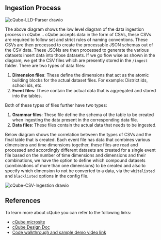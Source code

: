 ## Ingestion Process

![cQube-LLD-Parser drawio](https://github.com/ChakshuGautam/cQube-POCs/assets/67280631/7e2a95e9-29d7-4187-b101-74c2a785105a)

The above diagram shows the low level diagram of the data ingestion process in cQube...
cQube accepts data in the form of CSVs, these CSVs are required to follow set and strict rules of naming conventions. These CSVs are then processed to create the processable JSON schemas out of the CSV data. These JSONs are then processed to generate the various datasets insert data into those datasets.
If we go flow wise as shown in the diagram, we get the CSV files which are presently stored in the `/ingest` folder. There are two types of data files:
1. **Dimension files**: These define the dimensions that act as the atomic building blocks for the actual dataset files. For example: District ids, school ids, etc.
2. **Event files**: These contain the actual data that is aggregated and stored into the tables.

Both of these types of files further have two types:
1. **Grammar files**: These file define the schema of the table to be created when ingesting the data present in the corresponding data file.
2. **Data files**: These files contain the actual data that needs to be ingested.

Below diagram shows the correlation between the types of CSVs and the final table that is created.
Each event file has data that combines various dimensions and time dimensions together, these files are read and processed and accordingly different datasets are created for a single event file based on the number of time dimensions and dimensions and their combinations, we have the option to define which compound datasets (combinations of more than one dimensions) to be created and also to specify which dimension to not be converted to a data, via the `whitelisted` and `blacklisted` options in the config file. 

![cQube-CSV-Ingestion drawio](https://github.com/ChakshuGautam/cQube-POCs/assets/67280631/badf95b8-c1c6-4485-bdf9-74ce0c550e74)



## References
To learn more about cQube you can refer to the following links:
- [cQube microsite](https://cqube.sunbird.org)
- [cQube Design Doc](https://docs.google.com/document/d/1BWyabCuqHYFxG0RuV3wi9kfkEL-9VlsCvdKtZgTiqks/edit?usp=sharing)
- [Code walkthrough and sample demo video link]()
